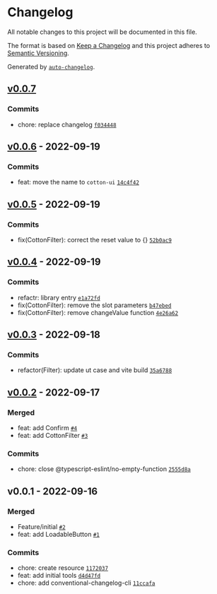 # Changelog

All notable changes to this project will be documented in this file.

The format is based on [Keep a Changelog](https://keepachangelog.com/en/1.0.0/)
and this project adheres to [Semantic Versioning](https://semver.org/spec/v2.0.0.html).

Generated by [`auto-changelog`](https://github.com/CookPete/auto-changelog).

## [v0.0.7](http://10.106.1.10/fanjg/cotton/compare/v0.0.6...v0.0.7)

### Commits

- chore: replace changelog [`f034448`](http://10.106.1.10/fanjg/cotton/commit/f0344482d07d8fed6b15fb4276059600a97b62db)

## [v0.0.6](http://10.106.1.10/fanjg/cotton/compare/v0.0.5...v0.0.6) - 2022-09-19

### Commits

- feat: move the name to `cotton-ui` [`14c4f42`](http://10.106.1.10/fanjg/cotton/commit/14c4f420e210e806a7d6d3b08ca39fa2162456a2)

## [v0.0.5](http://10.106.1.10/fanjg/cotton/compare/v0.0.4...v0.0.5) - 2022-09-19

### Commits

- fix(CottonFilter): correct the reset value to {} [`52b0ac9`](http://10.106.1.10/fanjg/cotton/commit/52b0ac99326d0953e29da09136765c2e41a3f59e)

## [v0.0.4](http://10.106.1.10/fanjg/cotton/compare/v0.0.3...v0.0.4) - 2022-09-19

### Commits

- refactr: library entry [`e1a72fd`](http://10.106.1.10/fanjg/cotton/commit/e1a72fd2c64cfd32a8bfdac3aa14c61c9a3a0c33)
- fix(CottonFilter): remove the slot parameters [`b47ebed`](http://10.106.1.10/fanjg/cotton/commit/b47ebed292219572184a055b5042b57f0ace97fc)
- fix(CottonFilter): remove changeValue function [`4e26a62`](http://10.106.1.10/fanjg/cotton/commit/4e26a6245f095fd4f839a272647e9da1958f2577)

## [v0.0.3](http://10.106.1.10/fanjg/cotton/compare/v0.0.2...v0.0.3) - 2022-09-18

### Commits

- refactor(Filter): update ut case and vite build [`35a6788`](http://10.106.1.10/fanjg/cotton/commit/35a6788425e3bc0e77c9ba77e0b275c1a8f3323a)

## [v0.0.2](http://10.106.1.10/fanjg/cotton/compare/v0.0.1...v0.0.2) - 2022-09-17

### Merged

- feat: add Confirm [`#4`](http://10.106.1.10/fanjg/cotton/pull/4)
- feat: add CottonFilter [`#3`](http://10.106.1.10/fanjg/cotton/pull/3)

### Commits

- chore: close @typescript-eslint/no-empty-function [`2555d8a`](http://10.106.1.10/fanjg/cotton/commit/2555d8a44642e9683b8e3c0aedc3c19a7271a5a3)

## v0.0.1 - 2022-09-16

### Merged

- Feature/initial [`#2`](http://10.106.1.10/fanjg/cotton/pull/2)
- feat: add LoadableButton [`#1`](http://10.106.1.10/fanjg/cotton/pull/1)

### Commits

- chore: create resource [`1172037`](http://10.106.1.10/fanjg/cotton/commit/11720375aeabade4eb87e8e0b1d48d97567fcc57)
- feat: add initial tools [`d4d47fd`](http://10.106.1.10/fanjg/cotton/commit/d4d47fdb05733e4a6130701d803e4343d76d388a)
- chore: add conventional-changelog-cli [`11ccafa`](http://10.106.1.10/fanjg/cotton/commit/11ccafa9311f724e9191e83fa7c3ac1b96561cee)

